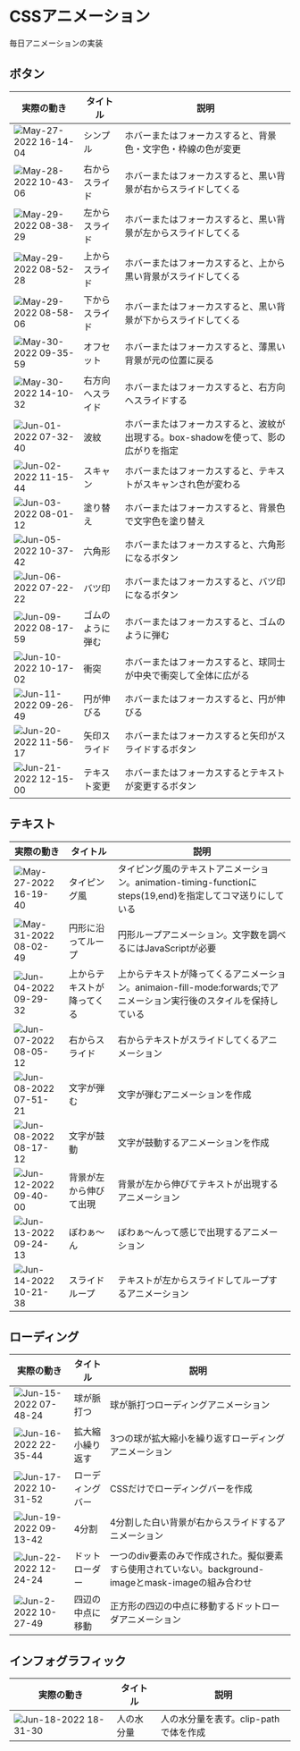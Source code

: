 # CSSアニメーション
毎日アニメーションの実装
## ボタン
| 実際の動き | タイトル | 説明 |
| ------------- | ------------- | ------------- |
| ![May-27-2022 16-14-04](https://user-images.githubusercontent.com/69744608/170650314-68e73186-9372-4d86-a84f-5b0d011f60e7.gif) | シンプル | ホバーまたはフォーカスすると、背景色・文字色・枠線の色が変更  |
| ![May-28-2022 10-43-06](https://user-images.githubusercontent.com/69744608/170804915-d1f8049c-5484-44e7-8d65-2d0de84347df.gif) | 右からスライド | ホバーまたはフォーカスすると、黒い背景が右からスライドしてくる  |
| ![May-29-2022 08-38-29](https://user-images.githubusercontent.com/69744608/170846100-9db2b18a-aa54-45e0-b791-0f4426430ebc.gif) | 左からスライド | ホバーまたはフォーカスすると、黒い背景が左からスライドしてくる |
| ![May-29-2022 08-52-28](https://user-images.githubusercontent.com/69744608/170846318-2d4cc912-cbcc-4c0b-837c-99eb324d88b2.gif) | 上からスライド | ホバーまたはフォーカスすると、上から黒い背景がスライドしてくる |
| ![May-29-2022 08-58-06](https://user-images.githubusercontent.com/69744608/170846472-cdbcfe89-0f63-4848-80ce-e53e22df635e.gif) | 下からスライド | ホバーまたはフォーカスすると、黒い背景が下からスライドしてくる |
| ![May-30-2022 09-35-59](https://user-images.githubusercontent.com/69744608/170898310-d2832f37-6876-4ad6-9e2a-ffecbecdbc60.gif) | オフセット | ホバーまたはフォーカスすると、薄黒い背景が元の位置に戻る |
| ![May-30-2022 14-10-32](https://user-images.githubusercontent.com/69744608/170921085-02f3cfeb-889e-494f-a683-240503b26e71.gif) | 右方向へスライド | ホバーまたはフォーカスすると、右方向へスライドする
| ![Jun-01-2022 07-32-40](https://user-images.githubusercontent.com/69744608/171294903-774acad6-8cd5-4043-8acb-da1267eecd0f.gif) | 波紋 | ホバーまたはフォーカスすると、波紋が出現する。box-shadowを使って、影の広がりを指定
| ![Jun-02-2022 11-15-44](https://user-images.githubusercontent.com/69744608/171540548-c1fc1e96-5529-433e-aa57-f31720d3f377.gif) | スキャン | ホバーまたはフォーカスすると、テキストがスキャンされ色が変わる
| ![Jun-03-2022 08-01-12](https://user-images.githubusercontent.com/69744608/171751884-14e241b8-22f9-4501-94d4-72b72b103e16.gif) | 塗り替え | ホバーまたはフォーカスすると、背景色で文字色を塗り替え
| ![Jun-05-2022 10-37-42](https://user-images.githubusercontent.com/69744608/172031729-5f60be13-2bbd-458d-b6ef-978fe505403b.gif) | 六角形 | ホバーまたはフォーカスすると、六角形になるボタン
| ![Jun-06-2022 07-22-22](https://user-images.githubusercontent.com/69744608/172073028-234a8fe1-0d68-4451-af58-d31fe9cdaf36.gif) | バツ印 | ホバーまたはフォーカスすると、バツ印になるボタン
| ![Jun-09-2022 08-17-59](https://user-images.githubusercontent.com/69744608/172733143-ac5690c5-beab-497c-af29-a9b3d794284a.gif) | ゴムのように弾む | ホバーまたはフォーカスすると、ゴムのように弾む
| ![Jun-10-2022 10-17-02](https://user-images.githubusercontent.com/69744608/172970959-a5bc97af-de03-4bdd-b077-ad4b105a62eb.gif) | 衝突 | ホバーまたはフォーカスすると、球同士が中央で衝突して全体に広がる
|![Jun-11-2022 09-26-49](https://user-images.githubusercontent.com/69744608/173165310-e2172f57-2edf-4925-a52a-e5173e15e71b.gif) | 円が伸びる | ホバーまたはフォーカスすると、円が伸びる
| ![Jun-20-2022 11-56-17](https://user-images.githubusercontent.com/69744608/174519055-1b85f4fc-3a8f-477f-9cff-e8b0ed7d96f0.gif) | 矢印スライド | ホバーまたはフォーカスすると矢印がスライドするボタン
| ![Jun-21-2022 12-15-00](https://user-images.githubusercontent.com/69744608/174708920-abd0ff4d-8658-4ea1-ad10-b782a50fb02f.gif) | テキスト変更 | ホバーまたはフォーカスするとテキストが変更するボタン

## テキスト
| 実際の動き | タイトル | 説明 |
| ---------- | -------------- | ------------- |
|   ![May-27-2022 16-19-40](https://user-images.githubusercontent.com/69744608/170651130-b019934d-0cdd-41b2-8eb2-034913c6c232.gif)| タイピング風 | タイピング風のテキストアニメーション。animation-timing-functionにsteps(19,end)を指定してコマ送りにしている |
| ![May-31-2022 08-02-49](https://user-images.githubusercontent.com/69744608/171066492-857a70da-79b9-400b-ada3-3f5a5815b8ac.gif) | 円形に沿ってループ | 円形ループアニメーション。文字数を調べるにはJavaScriptが必要 
| ![Jun-04-2022 09-29-32](https://user-images.githubusercontent.com/69744608/171969286-21bd1071-c53e-4b0e-a6a8-796adf90c0e3.gif) | 上からテキストが降ってくる | 上からテキストが降ってくるアニメーション。animaion-fill-mode:forwards;でアニメーション実行後のスタイルを保持している
| ![Jun-07-2022 08-05-12](https://user-images.githubusercontent.com/69744608/172263521-555a622f-b300-47de-acc7-133a62b98f2c.gif) | 右からスライド | 右からテキストがスライドしてくるアニメーション
| ![Jun-08-2022 07-51-21](https://user-images.githubusercontent.com/69744608/172496139-fb2d97bd-9216-4e72-8647-59c07936e34d.gif) | 文字が弾む | 文字が弾むアニメーションを作成
| ![Jun-08-2022 08-17-12](https://user-images.githubusercontent.com/69744608/172498689-966ed45c-fecc-404b-92b8-8b3a17cd9144.gif) | 文字が鼓動 | 文字が鼓動するアニメーションを作成
| ![Jun-12-2022 09-40-00](https://user-images.githubusercontent.com/69744608/173209524-6035470f-f601-4c46-bed0-a7f02bef46e6.gif) | 背景が左から伸びて出現 | 背景が左から伸びてテキストが出現するアニメーション
| ![Jun-13-2022 09-24-13](https://user-images.githubusercontent.com/69744608/173259887-54e5d822-c72a-436c-b75a-fcd4e498d22a.gif) | ぼわぁ〜ん | ぼわぁ〜んって感じで出現するアニメーション
| ![Jun-14-2022 10-21-38](https://user-images.githubusercontent.com/69744608/173473534-814876de-4ede-41f6-8e7a-f96b4edf5eb1.gif) | スライドループ | テキストが左からスライドしてループするアニメーション

## ローディング
| 実際の動き | タイトル | 説明 |
| ---------- | -------------- | ------------- |
| ![Jun-15-2022 07-48-24](https://user-images.githubusercontent.com/69744608/173701994-e8a5e9c6-b23a-4b00-b428-6964d5576afa.gif) | 球が脈打つ | 球が脈打つローディングアニメーション
| ![Jun-16-2022 22-35-44](https://user-images.githubusercontent.com/69744608/174082144-46f9133f-fc02-48fd-9417-6200d9186ca5.gif) | 拡大縮小繰り返す | 3つの球が拡大縮小を繰り返すローディングアニメーション
| ![Jun-17-2022 10-31-52](https://user-images.githubusercontent.com/69744608/174204589-432baa5c-f629-4032-a51e-4c63985992b2.gif) | ローディングバー | CSSだけでローディングバーを作成 
| ![Jun-19-2022 09-13-42](https://user-images.githubusercontent.com/69744608/174460846-4a18782f-ad8e-47e8-a956-4a6ac014149d.gif) | 4分割 | 4分割した白い背景が右からスライドするアニメーション
| ![Jun-22-2022 12-24-24](https://user-images.githubusercontent.com/69744608/174937279-9c3c4f88-4d91-47d0-842e-7d543d09c8ce.gif) | ドットローダー | 一つのdiv要素のみで作成された。擬似要素すら使用されていない。background-imageとmask-imageの組み合わせ
| ![Jun-2-2022 10-27-49](https://user-images.githubusercontent.com/69744608/175188635-9563dad2-9dcb-4ffa-803b-d3018b2e22fe.gif) | 四辺の中点に移動 | 正方形の四辺の中点に移動するドットローダアニメーション


## インフォグラフィック
| 実際の動き | タイトル | 説明 |
| ---------- | -------------- | ------------- |
| ![Jun-18-2022 18-31-30](https://user-images.githubusercontent.com/69744608/174431764-14d44501-5897-48c4-8680-9b6933fe942f.gif) | 人の水分量 | 人の水分量を表す。clip-pathで体を作成
